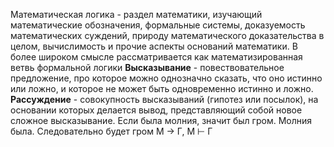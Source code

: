 Математическая логика - раздел математики, изучающий математические обозначения, формальные системы, доказуемость математических суждений, природу математического доказательства в целом, вычислимость и прочие аспекты оснований математики. В более широком смысле рассматривается как математизированная ветвь формальной логики
**Высказывание** - повествовательное предложение, про которое можно однозначно сказать, что оно истинно или ложно, и которое не может быть одновременно истинно и ложно.
**Рассуждение** - совокупность высказываний (гипотез или посылок), на основании которых делается вывод, представляющий собой новое сложное высказывание.
Если была молния, значит был гром. Молния была. Следовательно будет гром
М $\rightarrow$ Г, М $\vdash$ Г